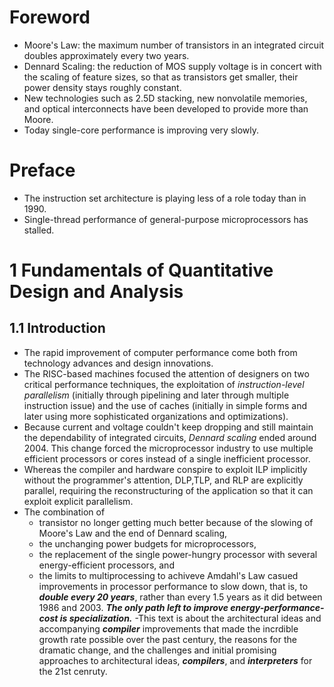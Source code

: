 # Foreword
- Moore's Law: the maximum number of transistors in an integrated circuit doubles approximately every two years.
- Dennard Scaling: the reduction of MOS supply voltage is in concert with the scaling of feature sizes, so that as transistors get smaller, their power density stays roughly constant.
- New technologies such as 2.5D stacking, new nonvolatile memories, and optical interconnects have been developed to provide more than Moore.
- Today single-core performance is improving very slowly.
# Preface
- The instruction set architecture is playing less of a role today than in 1990.
- Single-thread performance of general-purpose microprocessors has stalled.
# 1 Fundamentals of Quantitative Design and Analysis
## 1.1 Introduction
- The rapid improvement of computer performance come both from technology advances and design innovations.
- The RISC-based machines focused the attention of designers on two critical performance techniques, the exploitation of *instruction-level parallelism* (initially through pipelining and later through multiple instruction issue) and the use of caches (initially in simple forms and later using more sophisticated organizations and optimizations).
- Because current and voltage couldn't keep dropping and still maintain the dependability of integrated circuits, *Dennard scaling* ended around 2004. This change forced the microprocessor industry to use multiple efficient processors or cores instead of a single inefficient processor.
- Whereas the compiler and hardware conspire to exploit ILP implicitly without the programmer's attention, DLP,TLP, and RLP are explicitly parallel, requiring the reconstructuring of the application so that it can exploit explicit parallelism.
- The combination of
  - transistor no longer getting much better because of the slowing of Moore's Law and the end of Dennard scaling,
  - the unchanging power budgets for microprocessors,
  - the replacement of the single power-hungry processor with several energy-efficient processors, and
  - the limits to multiprocessing to achiveve Amdahl's Law
casued improvements in processor performance to slow down, that is, to ***double every 20 years***, rather than every 1.5 years as it did between 1986 and 2003.
***The only path left to improve energy-performance-cost is specialization.***
-This text is about the architectural ideas and accompanying ***compiler*** improvements that made the incrdible growth rate possible over the past century, the reasons for the dramatic change, and the challenges and initial promising approaches to architectural ideas, ***compilers***, and ***interpreters*** for the 21st cenruty.
